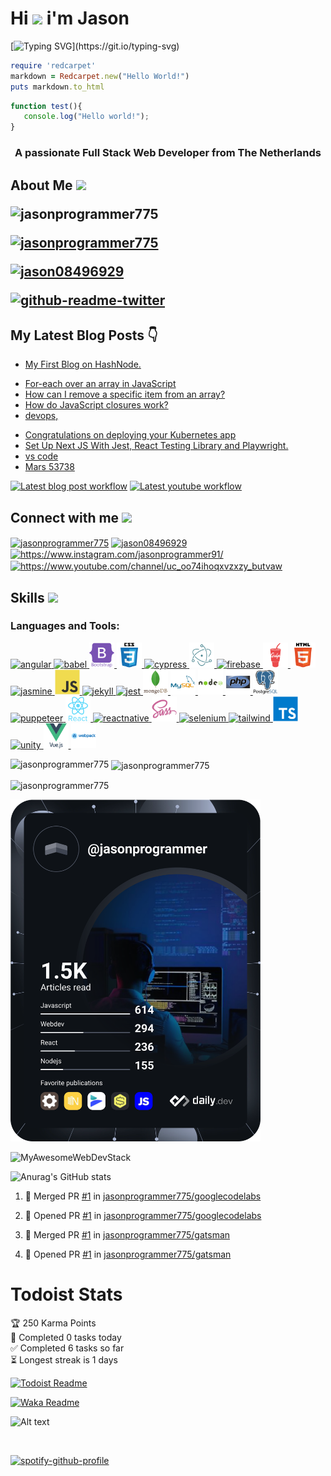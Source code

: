 


<h1> Hi <img src = "https://raw.githubusercontent.com/MartinHeinz/MartinHeinz/master/wave.gif" width = 50px> i'm Jason</h1>
<p align='center'>
  

  
  [![Typing SVG](https://readme-typing-svg.herokuapp.com?font=Pacifico&color=%23F729B1&center=true&width=404&height=44&lines=Welcome+to+my+github+page.)](https://git.io/typing-svg)
  
  ```ruby
require 'redcarpet'
markdown = Redcarpet.new("Hello World!")
puts markdown.to_html
```  
  
 ```javascript
function test(){
	console.log("Hello world!");
}
```
  

	
<h3 align="center">A passionate Full Stack Web Developer from The Netherlands</h3>

<h2> About Me <img src= "https://user-images.githubusercontent.com/74604447/147796991-7cde9681-19ed-4174-840e-2c450a4c2e87.gif" </h2>




<p align="left"> <img src="https://komarev.com/ghpvc/?username=jasonprogrammer775&label=Profile%20views&color=0e75b6&style=flat" alt="jasonprogrammer775" /> </p>

<p align="left"> <a href="https://github.com/ryo-ma/github-profile-trophy"><img src="https://github-profile-trophy.vercel.app/?username=jasonprogrammer775&theme=radical" alt="jasonprogrammer775" /></a> </p>

<p align="left"> <a href="https://twitter.com/jason08496929" target="blank"><img src="https://img.shields.io/twitter/follow/jason08496929?logo=twitter&style=for-the-badge" alt="jason08496929" /></a> </p> 


[![github-readme-twitter](https://github-readme-twitter.gazf.vercel.app/api?id=jason08496929)](https://github.com/gazf/github-readme-twitter)












## My Latest Blog Posts 👇

<!-- HASHNODE_BLOG:START -->
- [My First Blog on HashNode.](https://programmer512.hashnode.dev/my-first-blog-on-hashnode-ckvkkrdfm09tc7ls13qw29ew7)
<!-- HASHNODE_BLOG:END -->



<!-- BLOG-POST-LIST:START -->
- [For-each over an array in JavaScript](https://dev.to/jasonprogrammer775/for-each-over-an-array-in-javascript-3a5j)
- [How can I remove a specific item from an array?](https://dev.to/jasonprogrammer775/how-can-i-remove-a-specific-item-from-an-array-2np2)
- [How do JavaScript closures work?](https://dev.to/jasonprogrammer775/how-do-javascript-closures-work-emo)
- [devops,](https://dev.to/jasonprogrammer775/devops-4dkc)
<!-- BLOG-POST-LIST:END -->



<!-- YOUTUBE:START -->
- [Congratulations on deploying your Kubernetes app](https://www.youtube.com/watch?v=fQL8M2epD2o)
- [Set Up Next JS With Jest, React Testing Library and Playwright.](https://www.youtube.com/watch?v=o3kZ5Ntw8nw)
- [vs code](https://www.youtube.com/watch?v=9bQe8H6_rRs)
- [Mars   53738](https://www.youtube.com/watch?v=S7CRHwzTo1I)
<!-- YOUTUBE:END -->

	
[![Latest blog post workflow](https://github.com/jasonprogrammer775/jasonprogrammer775/actions/workflows/blog-post-workflow.yml/badge.svg)](https://github.com/jasonprogrammer775/jasonprogrammer775/actions/workflows/blog-post-workflow.yml)
[![Latest youtube workflow](https://github.com/jasonprogrammer775/jasonprogrammer775/actions/workflows/youtube.yml/badge.svg)](https://github.com/jasonprogrammer775/jasonprogrammer775/actions/workflows/youtube.yml)
	

	
	

<h2> Connect with me <img src='https://raw.githubusercontent.com/ShahriarShafin/ShahriarShafin/main/Assets/handshake.gif' width="100px"> </h2>
<p align="left">
<a href="https://dev.to/jasonprogrammer775" target="blank"><img align="center" src="https://cdn.jsdelivr.net/npm/simple-icons@3.0.1/icons/dev-dot-to.svg" alt="jasonprogrammer775" height="30" width="40" /></a>
<a href="https://twitter.com/jason08496929" target="blank"><img align="center" src="https://raw.githubusercontent.com/rahuldkjain/github-profile-readme-generator/master/src/images/icons/Social/twitter.svg" alt="jason08496929" height="30" width="40" /></a>
<a href="https://www.instagram.com/jasonprogrammer91/" target="blank"><img align="center" src="https://raw.githubusercontent.com/rahuldkjain/github-profile-readme-generator/master/src/images/icons/Social/instagram.svg" alt="https://www.instagram.com/jasonprogrammer91/" height="30" width="40" /></a>
<a href="https://www.youtube.com/c/https://www.youtube.com/channel/uc_oo74ihoqxvzxzy_butvaw" target="blank"><img align="center" src="https://raw.githubusercontent.com/rahuldkjain/github-profile-readme-generator/master/src/images/icons/Social/youtube.svg" alt="https://www.youtube.com/channel/uc_oo74ihoqxvzxzy_butvaw" height="30" width="40" /></a>
</p>
<h2> Skills <img src = "https://media2.giphy.com/media/QssGEmpkyEOhBCb7e1/giphy.gif?cid=ecf05e47a0n3gi1bfqntqmob8g9aid1oyj2wr3ds3mg700bl&rid=giphy.gif" width = 32px> </h2><h3 align="left">Languages and Tools:</h3>
<p align="left"> <a href="https://angular.io" target="_blank"> <img src="https://angular.io/assets/images/logos/angular/angular.svg" alt="angular" width="40" height="40"/> </a> <a href="https://babeljs.io/" target="_blank"> <img src="https://www.vectorlogo.zone/logos/babeljs/babeljs-icon.svg" alt="babel" width="40" height="40"/> </a> <a href="https://getbootstrap.com" target="_blank"> <img src="https://raw.githubusercontent.com/devicons/devicon/master/icons/bootstrap/bootstrap-plain-wordmark.svg" alt="bootstrap" width="40" height="40"/> </a> <a href="https://www.w3schools.com/css/" target="_blank"> <img src="https://raw.githubusercontent.com/devicons/devicon/master/icons/css3/css3-original-wordmark.svg" alt="css3" width="40" height="40"/> </a> <a href="https://www.cypress.io" target="_blank"> <img src="https://raw.githubusercontent.com/simple-icons/simple-icons/6e46ec1fc23b60c8fd0d2f2ff46db82e16dbd75f/icons/cypress.svg" alt="cypress" width="40" height="40"/> </a> <a href="https://www.electronjs.org" target="_blank"> <img src="https://raw.githubusercontent.com/devicons/devicon/master/icons/electron/electron-original.svg" alt="electron" width="40" height="40"/> </a> <a href="https://firebase.google.com/" target="_blank"> <img src="https://www.vectorlogo.zone/logos/firebase/firebase-icon.svg" alt="firebase" width="40" height="40"/> </a> <a href="https://gulpjs.com" target="_blank"> <img src="https://raw.githubusercontent.com/devicons/devicon/master/icons/gulp/gulp-plain.svg" alt="gulp" width="40" height="40"/> </a> <a href="https://www.w3.org/html/" target="_blank"> <img src="https://raw.githubusercontent.com/devicons/devicon/master/icons/html5/html5-original-wordmark.svg" alt="html5" width="40" height="40"/> </a> <a href="https://jasmine.github.io/" target="_blank"> <img src="https://www.vectorlogo.zone/logos/jasmine/jasmine-icon.svg" alt="jasmine" width="40" height="40"/> </a> <a href="https://developer.mozilla.org/en-US/docs/Web/JavaScript" target="_blank"> <img src="https://raw.githubusercontent.com/devicons/devicon/master/icons/javascript/javascript-original.svg" alt="javascript" width="40" height="40"/> </a> <a href="https://jekyllrb.com/" target="_blank"> <img src="https://www.vectorlogo.zone/logos/jekyllrb/jekyllrb-icon.svg" alt="jekyll" width="40" height="40"/> </a> <a href="https://jestjs.io" target="_blank"> <img src="https://www.vectorlogo.zone/logos/jestjsio/jestjsio-icon.svg" alt="jest" width="40" height="40"/> </a> <a href="https://www.mongodb.com/" target="_blank"> <img src="https://raw.githubusercontent.com/devicons/devicon/master/icons/mongodb/mongodb-original-wordmark.svg" alt="mongodb" width="40" height="40"/> </a> <a href="https://www.mysql.com/" target="_blank"> <img src="https://raw.githubusercontent.com/devicons/devicon/master/icons/mysql/mysql-original-wordmark.svg" alt="mysql" width="40" height="40"/> </a> <a href="https://nodejs.org" target="_blank"> <img src="https://raw.githubusercontent.com/devicons/devicon/master/icons/nodejs/nodejs-original-wordmark.svg" alt="nodejs" width="40" height="40"/> </a> <a href="https://www.php.net" target="_blank"> <img src="https://raw.githubusercontent.com/devicons/devicon/master/icons/php/php-original.svg" alt="php" width="40" height="40"/> </a> <a href="https://www.postgresql.org" target="_blank"> <img src="https://raw.githubusercontent.com/devicons/devicon/master/icons/postgresql/postgresql-original-wordmark.svg" alt="postgresql" width="40" height="40"/> </a> <a href="https://github.com/puppeteer/puppeteer" target="_blank"> <img src="https://www.vectorlogo.zone/logos/pptrdev/pptrdev-official.svg" alt="puppeteer" width="40" height="40"/> </a> <a href="https://reactjs.org/" target="_blank"> <img src="https://raw.githubusercontent.com/devicons/devicon/master/icons/react/react-original-wordmark.svg" alt="react" width="40" height="40"/> </a> <a href="https://reactnative.dev/" target="_blank"> <img src="https://reactnative.dev/img/header_logo.svg" alt="reactnative" width="40" height="40"/> </a> <a href="https://sass-lang.com" target="_blank"> <img src="https://raw.githubusercontent.com/devicons/devicon/master/icons/sass/sass-original.svg" alt="sass" width="40" height="40"/> </a> <a href="https://www.selenium.dev" target="_blank"> <img src="https://raw.githubusercontent.com/detain/svg-logos/780f25886640cef088af994181646db2f6b1a3f8/svg/selenium-logo.svg" alt="selenium" width="40" height="40"/> </a> <a href="https://tailwindcss.com/" target="_blank"> <img src="https://www.vectorlogo.zone/logos/tailwindcss/tailwindcss-icon.svg" alt="tailwind" width="40" height="40"/> </a> <a href="https://www.typescriptlang.org/" target="_blank"> <img src="https://raw.githubusercontent.com/devicons/devicon/master/icons/typescript/typescript-original.svg" alt="typescript" width="40" height="40"/> </a> <a href="https://unity.com/" target="_blank"> <img src="https://www.vectorlogo.zone/logos/unity3d/unity3d-icon.svg" alt="unity" width="40" height="40"/> </a> <a href="https://vuejs.org/" target="_blank"> <img src="https://raw.githubusercontent.com/devicons/devicon/master/icons/vuejs/vuejs-original-wordmark.svg" alt="vuejs" width="40" height="40"/> </a> <a href="https://webpack.js.org" target="_blank"> <img src="https://raw.githubusercontent.com/devicons/devicon/d00d0969292a6569d45b06d3f350f463a0107b0d/icons/webpack/webpack-original-wordmark.svg" alt="webpack" width="40" height="40"/> </a> </p>

<p><img align="left" src="https://github-readme-stats.vercel.app/api/top-langs?username=jasonprogrammer775&theme=radical&show_icons=true&locale=en&layout=compact" alt="jasonprogrammer775" /></p>

<p>&nbsp;<img align="center" src="https://github-readme-stats.vercel.app/api?username=jasonprogrammer775&theme=radical&show_icons=true&locale=en" alt="jasonprogrammer775" /></p>

<p><img align="center" src="https://github-readme-streak-stats.herokuapp.com/?user=jasonprogrammer775&theme=radical" alt="jasonprogrammer775" /></p>


<a href="https://app.daily.dev/DailyDevTips"><img src="https://github.com/jasonprogrammer775/jasonprogrammer775/blob/master/devcard.svg" width="400" alt="jason programmer's Dev Card"/></a>


![MyAwesomeWebDevStack](https://awesome-stack.glitch.me/api/v1/cards?name=Borrus-sudo&repos=jsgandalf,vue-generator-graph,awesome-stack&theme=radical)


![Anurag's GitHub stats](https://github-readme-stats.vercel.app/api?username=jasonprogrammer775&show_icons=true&theme=radical)


<!--START_SECTION:activity-->
1. 🎉 Merged PR [#1](https://github.com/jasonprogrammer775/googlecodelabs/pull/1) in [jasonprogrammer775/googlecodelabs](https://github.com/jasonprogrammer775/googlecodelabs)


2. 💪 Opened PR [#1](https://github.com/jasonprogrammer775/googlecodelabs/pull/1) in [jasonprogrammer775/googlecodelabs](https://github.com/jasonprogrammer775/googlecodelabs)

3. 🎉 Merged PR [#1](https://github.com/jasonprogrammer775/gatsman/pull/1) in [jasonprogrammer775/gatsman](https://github.com/jasonprogrammer775/gatsman)



4. 💪 Opened PR [#1](https://github.com/jasonprogrammer775/gatsman/pull/1) in [jasonprogrammer775/gatsman](https://github.com/jasonprogrammer775/gatsman)

<!--END_SECTION:activity-->

	
	
	

	
	
	
	
	

# Todoist Stats

<!-- TODO-IST:START -->
🏆  250 Karma Points           
🌸  Completed 0 tasks today           
✅  Completed 6 tasks so far           
⏳  Longest streak is 1 days
<!-- TODO-IST:END -->

[![Todoist Readme](https://github.com/jasonprogrammer775/jasonprogrammer775/actions/workflows/Todoist.yml/badge.svg)](https://github.com/jasonprogrammer775/jasonprogrammer775/actions/workflows/Todoist.yml)

<!-- readme: contributors -start -->
<!-- readme: contributors -end -->

[![Waka Readme](https://github.com/jasonprogrammer775/jasonprogrammer775/actions/workflows/update-readme.yml/badge.svg)](https://github.com/jasonprogrammer775/jasonprogrammer775/actions/workflows/update-readme.yml)
<!--START_SECTION:waka-->
<!--END_SECTION:waka-->

![Alt text](https://spotify-recently-played-readme.vercel.app/api?user=obbdz2ykyr52jumqi5lq1zp0c&unique={true|1|on|yes})
<br/>  



<br/>  


[![spotify-github-profile](https://spotify-github-profile.vercel.app/api/view?uid=obbdz2ykyr52jumqi5lq1zp0c&cover_image=true&theme=default)](https://github.com/kittinan/spotify-github-profile)



